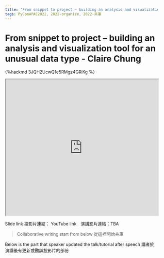```yaml
---
title: "From snippet to project – building an analysis and visualization tool for an unusual data type - Claire Chung"
tags: PyConAPAC2022, 2022-organize, 2022-共筆
---
```


# From snippet to project – building an analysis and visualization tool for an unusual data type - Claire Chung

{%hackmd 3JQH2UcwQ1e5RMgz4GRiKg %}

<iframe src=https://app.sli.do/event/1YKEwphWwa4zHdBSvAH4Bj height=450 width=100%></iframe>


Slide link 投影片連結：
YouTube link　演講影片連結：TBA

> Collaborative writing start from below 
> 從這裡開始共筆 

Below is the part that speaker updated the talk/tutorial after speech
講者於演講後有更新或勘誤投影片的部份